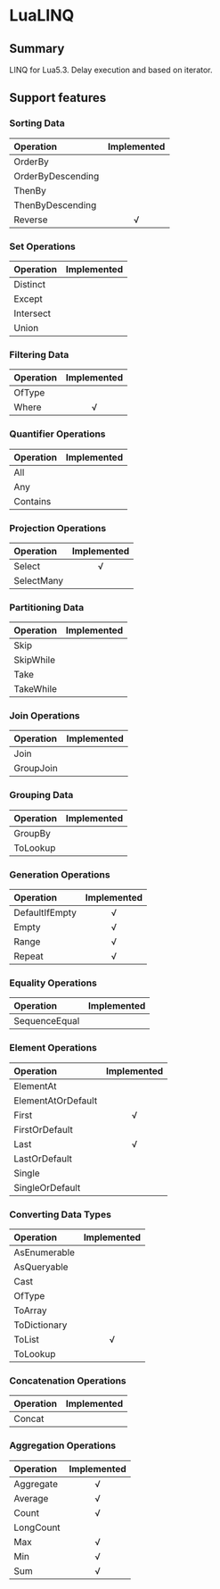 # LuaLINQ
## Summary
LINQ for Lua5.3. Delay execution and based on iterator.

## Support features
### Sorting Data

Operation | Implemented
:-|:-:
OrderBy | 
OrderByDescending | 
ThenBy | 
ThenByDescending | 
Reverse | √

### Set Operations

Operation | Implemented
:-|:-:
Distinct | 
Except | 
Intersect | 
Union | 

### Filtering Data
Operation | Implemented
:-|:-:
OfType | 
Where | √

### Quantifier Operations
Operation | Implemented
:-|:-:
All | 
Any | 
Contains | 

### Projection Operations
Operation | Implemented
:-|:-:
Select | √
SelectMany | 

### Partitioning Data
Operation | Implemented
:-|:-:
Skip | 
SkipWhile | 
Take | 
TakeWhile | 

### Join Operations
Operation | Implemented
:-|:-:
Join | 
GroupJoin | 

### Grouping Data
Operation | Implemented
:-|:-:
GroupBy | 
ToLookup | 

### Generation Operations
Operation | Implemented
:-|:-:
DefaultIfEmpty | √
Empty | √
Range | √
Repeat | √

### Equality Operations
Operation | Implemented
:-|:-:
SequenceEqual | 

### Element Operations
Operation | Implemented
:-|:-:
ElementAt | 
ElementAtOrDefault | 
First | √
FirstOrDefault | 
Last | √
LastOrDefault | 
Single | 
SingleOrDefault | 

### Converting Data Types
Operation | Implemented
:-|:-:
AsEnumerable | 
AsQueryable | 
Cast | 
OfType | 
ToArray | 
ToDictionary | 
ToList | √
ToLookup | 

### Concatenation Operations
Operation | Implemented
:-|:-:
Concat | 

### Aggregation Operations
Operation | Implemented
:-|:-:
Aggregate | √
Average | √
Count | √
LongCount | 
Max | √
Min | √
Sum | √